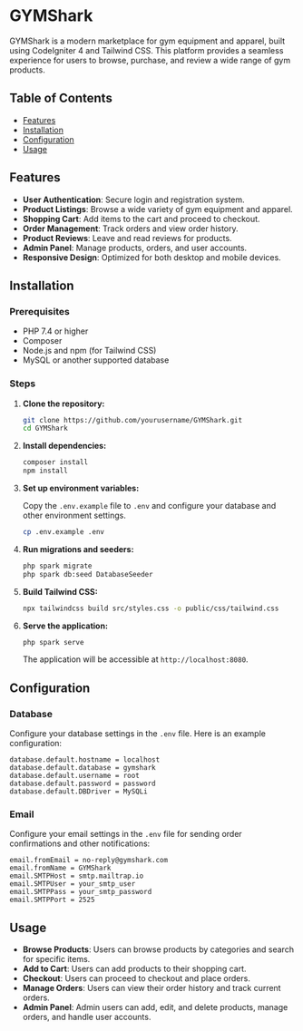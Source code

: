 # GYMShark

GYMShark is a modern marketplace for gym equipment and apparel, built using CodeIgniter 4 and Tailwind CSS. This platform provides a seamless experience for users to browse, purchase, and review a wide range of gym products.

## Table of Contents

- [Features](#features)
- [Installation](#installation)
- [Configuration](#configuration)
- [Usage](#usage)

## Features

- **User Authentication**: Secure login and registration system.
- **Product Listings**: Browse a wide variety of gym equipment and apparel.
- **Shopping Cart**: Add items to the cart and proceed to checkout.
- **Order Management**: Track orders and view order history.
- **Product Reviews**: Leave and read reviews for products.
- **Admin Panel**: Manage products, orders, and user accounts.
- **Responsive Design**: Optimized for both desktop and mobile devices.

## Installation

### Prerequisites

- PHP 7.4 or higher
- Composer
- Node.js and npm (for Tailwind CSS)
- MySQL or another supported database

### Steps

1. **Clone the repository:**

   ```bash
   git clone https://github.com/yourusername/GYMShark.git
   cd GYMShark
   ```

2. **Install dependencies:**

   ```bash
   composer install
   npm install
   ```

3. **Set up environment variables:**

   Copy the `.env.example` file to `.env` and configure your database and other environment settings.

   ```bash
   cp .env.example .env
   ```

4. **Run migrations and seeders:**

   ```bash
   php spark migrate
   php spark db:seed DatabaseSeeder
   ```

5. **Build Tailwind CSS:**

   ```bash
   npx tailwindcss build src/styles.css -o public/css/tailwind.css
   ```

6. **Serve the application:**

   ```bash
   php spark serve
   ```

   The application will be accessible at `http://localhost:8080`.

## Configuration

### Database

Configure your database settings in the `.env` file. Here is an example configuration:

```env
database.default.hostname = localhost
database.default.database = gymshark
database.default.username = root
database.default.password = password
database.default.DBDriver = MySQLi
```

### Email

Configure your email settings in the `.env` file for sending order confirmations and other notifications:

```env
email.fromEmail = no-reply@gymshark.com
email.fromName = GYMShark
email.SMTPHost = smtp.mailtrap.io
email.SMTPUser = your_smtp_user
email.SMTPPass = your_smtp_password
email.SMTPPort = 2525

```

## Usage

- **Browse Products**: Users can browse products by categories and search for specific items.
- **Add to Cart**: Users can add products to their shopping cart.
- **Checkout**: Users can proceed to checkout and place orders.
- **Manage Orders**: Users can view their order history and track current orders.
- **Admin Panel**: Admin users can add, edit, and delete products, manage orders, and handle user accounts.
